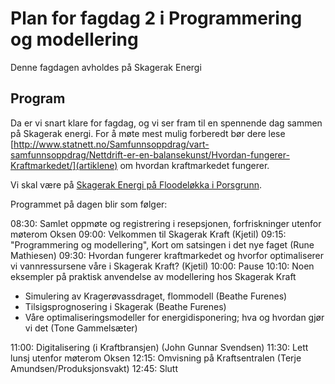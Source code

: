 # Plan for fagdag 2 i Programmering og modellering

Denne fagdagen avholdes på Skagerak Energi

## Program

Da er vi snart klare for fagdag, og vi ser fram til en spennende dag sammen på Skagerak energi.
For å møte mest mulig forberedt bør dere lese [http://www.statnett.no/Samfunnsoppdrag/vart-samfunnsoppdrag/Nettdrift-er-en-balansekunst/Hvordan-fungerer-Kraftmarkedet/](artiklene) om hvordan kraftmarkedet fungerer.

Vi skal være på [Skagerak Energi på Floodeløkka i Porsgrunn](https://www.google.com/maps/place/Skagerak+Energi+AS/@59.1424474,9.6540022,17z/data=!3m1!4b1!4m5!3m4!1s0x464720716f10d533:0x34bfd186cccd3148!8m2!3d59.1424474!4d9.6561909).

Programmet på dagen blir som følger:

08:30: Samlet oppmøte og registrering i resepsjonen, forfriskninger utenfor møterom Oksen
09:00: Velkommen til Skagerak Kraft (Kjetil)
09:15: "Programmering og modellering", Kort om satsingen i det nye faget (Rune Mathiesen)
09:30: Hvordan fungerer kraftmarkedet og hvorfor optimaliserer vi vannressursene våre i Skagerak Kraft? (Kjetil)
10:00: Pause
10:10: Noen eksempler på praktisk anvendelse av modellering hos Skagerak Kraft

- Simulering av Kragerøvassdraget, flommodell (Beathe Furenes)
- Tilsigsprognosering i Skagerak (Beathe Furenes)
- Våre optimaliseringsmodeller for energidisponering; hva og hvordan gjør vi det (Tone Gammelsæter)

11:00: Digitalisering (i Kraftbransjen) (John Gunnar Svendsen)
11:30: Lett lunsj utenfor møterom Oksen
12:15: Omvisning på Kraftsentralen (Terje Amundsen/Produksjonsvakt)
12:45: Slutt